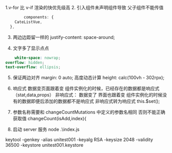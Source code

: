 1.v-for 比 v-if 渲染的快优先级高
2. 引入组件未声明组件导致  父子组件不能传值

```javascript
		components: {
    CateListVue,
  },
```
3.   两边边距留一样的
 justify-content: space-around;
 
4. 文字多了显示点点
```scss
    white-space: nowrap;
overflow: hidden;
text-overflow: ellipsis;
```
5. 保证两边对齐
margin: 0 auto;
高度动态计算
height: calc(100vh - 302rpx);

6. 响应式
 数据变页面跟着变
 组件实例化的时候，已经存在的数据都是响应式（stat,data,props）
 非响应式：
数据变了 界面也跟着变
组件实例化的时候没有的数据即便后添加的数据都不是响应式
非响应式转为响应式
this.$set();
7. 参数名称需要和 changeCountMutations 中定义的参数名相同 否则不能正确获取值
changeCount(isAdd,index){

8. 启动 server 服务	
node .\index.js


keytool -genkey -alias unitest001 -keyalg RSA -keysize 2048 -validity 36500 -keystore unitest001.keystore